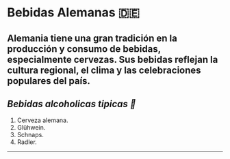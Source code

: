 # Bebidas Alemanas 🇩🇪
Alemania tiene una gran tradición en la producción y consumo de bebidas, especialmente cervezas. Sus bebidas reflejan la cultura regional, el clima y las celebraciones populares del país.
---
## *Bebidas alcoholicas tipicas 🍻*
1. Cerveza alemana.
2. Glühwein.
3. Schnaps.
4. Radler.
---